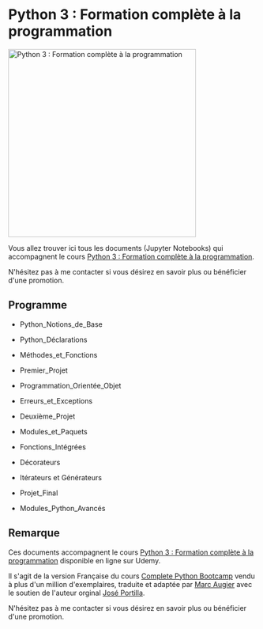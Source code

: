 # Python 3 : Formation complète à la programmation

<img src="https://img-a.udemycdn.com/course/750x422/1067008_26b6_4.jpg" width="380" alt="Python 3 : Formation complète à la programmation" align="center">

Vous allez trouver ici tous les documents (Jupyter Notebooks) qui accompagnent le cours [Python 3 : Formation complète à la programmation](https://www.udemy.com/course/python-formation-intensive-a-la-programmation/?referralCode=B0B80849C6B1A202A0FF).

N'hésitez pas à me contacter si vous désirez en savoir plus ou bénéficier d'une promotion.

## Programme

  * Python_Notions_de_Base
  * Python_Déclarations
  * Méthodes_et_Fonctions 
  
  * Premier_Projet 	
  
  * Programmation_Orientée_Objet 	
  * Erreurs_et_Exceptions 	
  
  * Deuxième_Projet 	
  
  * Modules_et_Paquets 	
  * Fonctions_Intégrées 	
  * Décorateurs 	
  * Itérateurs et Générateurs 	
  
  * Projet_Final 	
  
  * Modules_Python_Avancés 	


## Remarque
Ces documents accompagnent le cours [Python 3 : Formation complète à la programmation](https://www.udemy.com/course/python-formation-intensive-a-la-programmation/?referralCode=B0B80849C6B1A202A0FF) disponible en ligne sur Udemy.

Il s'agit de la version Française du cours [Complete Python Bootcamp](https://www.udemy.com/complete-python-bootcamp/?couponCode=COMPLETE_GITHUB) vendu à plus d'un million d'exemplaires, traduite et adaptée par [Marc Augier](https://www.udemy.com/user/marcaugier/)  avec le soutien de l'auteur orginal [José Portilla](https://www.udemy.com/user/joseportilla/).

N'hésitez pas à me contacter si vous désirez en savoir plus ou bénéficier d'une promotion.
